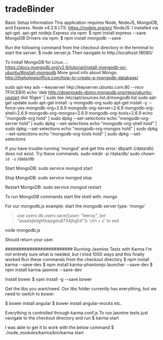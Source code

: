 # tradeBinder

Basic Setup Information
This application requires Node, NodeJS, MongoDB, and Express. 
Node v4.2.6 LTS: https://nodejs.org/en/
NodeJS: I installed via apt-get. apt-get nodejs
Express via npm: $ npm install express --save
MongoDB Drivers via npm: $ npm install mongodb --save

Run the following command from the checkout directory in the terminal
to start the server: $ node server.js
Then navigate to http://localhost:18080/

To install MongoDB for Linux...:
https://docs.mongodb.org/v2.6/tutorial/install-mongodb-on-ubuntu/#install-mongodb
More good info about Mongo:
http://theholmesoffice.com/how-to-create-a-mongodb-database/

sudo apt-key adv --keyserver hkp://keyserver.ubuntu.com:80 --recv 7F0CEB10
echo 'deb http://downloads-distro.mongodb.org/repo/ubuntu-upstart dist 10gen' | sudo tee /etc/apt/sources.list.d/mongodb.list
sudo apt-get update
sudo apt-get install -y mongodb-org
sudo apt-get install -y --force-yes mongodb-org=2.6.9 mongodb-org-server=2.6.9 mongodb-org-shell=2.6.9 mongodb-org-mongos=2.6.9 mongodb-org-tools=2.6.9
echo "mongodb-org hold" | sudo dpkg --set-selections
echo "mongodb-org-server hold" | sudo dpkg --set-selections
echo "mongodb-org-shell hold" | sudo dpkg --set-selections
echo "mongodb-org-mongos hold" | sudo dpkg --set-selections
echo "mongodb-org-tools hold" | sudo dpkg --set-selections

If you have trouble running 'mongod' and get this error: dbpath (/data/db) 
does not exist. Try these commands.
sudo mkdir -p /data/db/
sudo chown `id -u` /data/db


Start MongoDB:
sudo service mongod start

Stop MongoDB:
sudo service mongod stop

Restart MongoDB:
sudo service mongod restart

To run MongoDB commands start the shell with:
mongo

For our mongodb.js example:
start the mongodb server
type: 'mongo'
> use users
> db.users.save({user: "leeroy", jwt: "asaalsjkdghfkajsgdu8734jhg54"})
'ctrl + c' to exit

node mongodb.js

Should return your user.



#########################
Running Jasmine Tests with Karma
I'm not entirely sure what is needed, but I tried 1000 ways and this finally worked
Run these commands from the checkout directory
$ npm install karma --save-dev
$ npm install karma-phantomjs-launcher --save-dev
$ npm install karma-jasmine --save-dev

Install bower
$ npm install -g --save bower

Get the libs you want/need. Our libs folder currently has everything, but we need
to switch to bower.

$ bower install angular
$ bower install angular-mocks
etc.


Everything is controlled through karma.conf.js 
To run jasmine tests just navigate to the checkout directory and run
$ karma start

I was able to get it to work with the below command
$ ./node_modules/karma/bin/karma start
